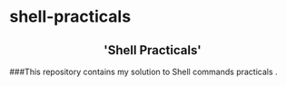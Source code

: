 # shell-practicals
## <h2 align="center"> 'Shell Practicals' </h2>

###This repository contains my solution to Shell commands practicals .

